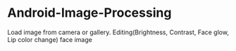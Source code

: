 # Android-Image-Processing
Load image from camera or gallery. Editing(Brightness, Contrast, Face glow, Lip color change) face image
